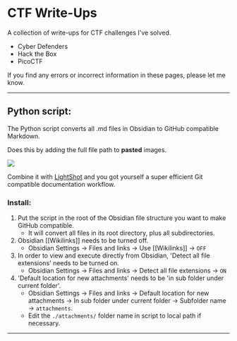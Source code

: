 # CTF Write-Ups
A collection of write-ups for CTF challenges I've solved.

- Cyber Defenders
- Hack the Box
- PicoCTF

If you find any errors or incorrect information in these pages, please let me know.  

---
## Python script:

The Python script converts all .md files in Obsidian to GitHub compatible Markdown.

Does this by adding the full file path to **pasted** images.

![](Pasted%20image%2020220509041143.png)

Combine it with [LightShot](https://app.prntscr.com/en/index.html) and you got yourself a super efficient Git compatible documentation workflow.

### Install:
1. Put the script in the root of the Obsidian file structure you want to make GitHub compatible.
	- It will convert all files in its root directory, plus all subdirectories.
2. Obsidian \[\[Wikilinks]] needs to be turned off.
	- Obsidian Settings -> Files and links -> Use \[\[Wikilinks]] -> `OFF`
3. In order to view and execute directly from Obsidian, 'Detect all file extensions' needs to be turned on.
	- Obsidian Settings -> Files and links -> Detect all file extensions -> `ON`
4. 'Default location for new attachments' needs to be 'in sub folder under current folder'.
	- Obsidian Settings -> Files and links -> Default location for new attachments -> In sub folder under current folder -> Subfolder name -> `attachments`.
	- Edit the `./attachments/` folder name in script to local path if necessary.

---
